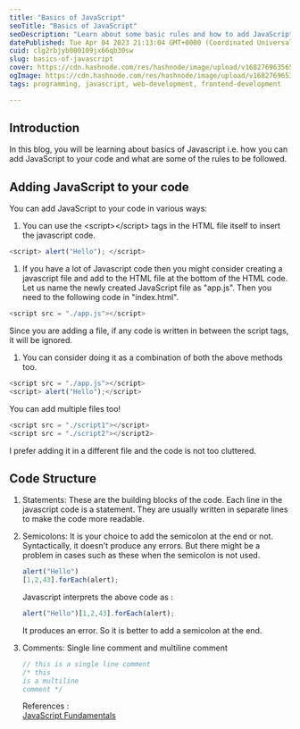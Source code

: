 ```yaml
---
title: "Basics of JavaScript"
seoTitle: "Basics of JavaScript"
seoDescription: "Learn about some basic rules and how to add JavaScript to your code"
datePublished: Tue Apr 04 2023 21:13:04 GMT+0000 (Coordinated Universal Time)
cuid: clg2rbjyb000109jx66qb30sw
slug: basics-of-javascript
cover: https://cdn.hashnode.com/res/hashnode/image/upload/v1682769635655/9424ed53-f095-48bd-9461-efee42afc380.png
ogImage: https://cdn.hashnode.com/res/hashnode/image/upload/v1682769653022/0be55642-cf01-4cee-880c-6f8ea148e94f.png
tags: programming, javascript, web-development, frontend-development

---
```


## Introduction

In this blog, you will be learning about basics of Javascript i.e. how you can add JavaScript to your code and what are some of the rules to be followed.

## Adding JavaScript to your code

You can add JavaScript to your code in various ways:

1. You can use the &lt;script&gt;&lt;/script&gt; tags in the HTML file itself to insert the javascript code.
    

```javascript
<script> alert("Hello"); </script>
```

1. If you have a lot of Javascript code then you might consider creating a javascript file and add to the HTML file at the bottom of the HTML code. Let us name the newly created JavaScript file as "app.js". Then you need to the following code in "index.html".
    

```javascript
<script src = "./app.js"></script>
```

Since you are adding a file, if any code is written in between the script tags, it will be ignored.

1. You can consider doing it as a combination of both the above methods too.
    

```javascript
<script src = "./app.js"></script>
<script> alert("Hello");</script> 
```

You can add multiple files too!

```javascript
<script src = "./script1"></script>
<script src = "./script2"></script2>
```

I prefer adding it in a different file and the code is not too cluttered.

## Code Structure

1. Statements: These are the building blocks of the code. Each line in the javascript code is a statement. They are usually written in separate lines to make the code more readable.
    
2. Semicolons: It is your choice to add the semicolon at the end or not. Syntactically, it doesn't produce any errors. But there might be a problem in cases such as these when the semicolon is not used.
    
    ```javascript
    alert("Hello")
    [1,2,43].forEach(alert);
    ```
    
    Javascript interprets the above code as :
    
    ```javascript
    alert("Hello")[1,2,43].forEach(alert);
    ```
    
    It produces an error. So it is better to add a semicolon at the end.
    
3. Comments: Single line comment and multiline comment
    
    ```javascript
    // this is a single line comment
    /* this 
    is a multiline
    comment */
    ```
    
    References :  
    [JavaScript Fundamentals](https://javascript.info/first-steps)